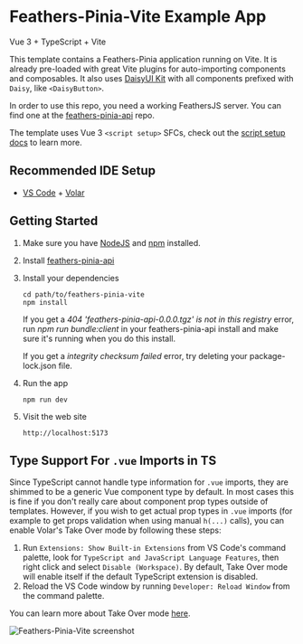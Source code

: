 # Feathers-Pinia-Vite Example App

Vue 3 + TypeScript + Vite

This template contains a Feathers-Pinia application running on Vite. It is already pre-loaded with great Vite plugins for auto-importing components and composables.  It also uses [DaisyUI Kit](https://daisyuikit.com) with all components prefixed with `Daisy`, like `<DaisyButton>`.

In order to use this repo, you need a working FeathersJS server.  You can find one at the [feathers-pinia-api](https:github.com/marshallswain/feathers-pinia-api) repo.

The template uses Vue 3 `<script setup>` SFCs, check out the [script setup docs](https://v3.vuejs.org/api/sfc-script-setup.html#sfc-script-setup) to learn more.

## Recommended IDE Setup

- [VS Code](https://code.visualstudio.com/) + [Volar](https://marketplace.visualstudio.com/items?itemName=Vue.volar)

## Getting Started

1. Make sure you have [NodeJS](https://nodejs.org/) and [npm](https://www.npmjs.com/) installed.
2. Install [feathers-pinia-api](https://github.com/marshallswain/feathers-pinia-api)
3. Install your dependencies

    ```
    cd path/to/feathers-pinia-vite
    npm install
    ```
    
    If you get a <i>404 'feathers-pinia-api-0.0.0.tgz' is not in this registry</i> error, run <i>npm run bundle:client</i> in your feathers-pinia-api install and make sure it's running when you do this install.
    
    If you get a <i>integrity checksum failed</i> error, try deleting your package-lock.json file.
    
4. Run the app

    ```
    npm run dev
    ```
    
5. Visit the web site

    ```
    http://localhost:5173
    ```

## Type Support For `.vue` Imports in TS

Since TypeScript cannot handle type information for `.vue` imports, they are shimmed to be a generic Vue component type by default. In most cases this is fine if you don't really care about component prop types outside of templates. However, if you wish to get actual prop types in `.vue` imports (for example to get props validation when using manual `h(...)` calls), you can enable Volar's Take Over mode by following these steps:

1. Run `Extensions: Show Built-in Extensions` from VS Code's command palette, look for `TypeScript and JavaScript Language Features`, then right click and select `Disable (Workspace)`. By default, Take Over mode will enable itself if the default TypeScript extension is disabled.
2. Reload the VS Code window by running `Developer: Reload Window` from the command palette.

You can learn more about Take Over mode [here](https://github.com/johnsoncodehk/volar/discussions/471).

![Feathers-Pinia-Vite screenshot](https://user-images.githubusercontent.com/128857/202971929-78dd7ca7-111e-409a-8817-c028ebf4d3c5.jpg)
